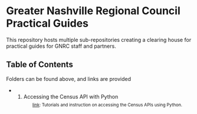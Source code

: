 # **Greater Nashville Regional Council Practical Guides**  

This repository hosts multiple sub-repositories creating a clearing house for practical guides for GNRC staff and partners.  

## **Table of Contents**  
Folders can be found above, and links are provided  

+ 1. Accessing the Census API with Python  
&nbsp;&nbsp;&nbsp;&nbsp;&nbsp;&nbsp;<sub><a href="https://github.com/Greater-Nashville-Regional-Council/Guides/tree/main/1.%20Accessing%20the%20Census%20API%20with%20Python">link</a>: Tutorials and instruction on accessing the Census APIs using Python.</sub>
